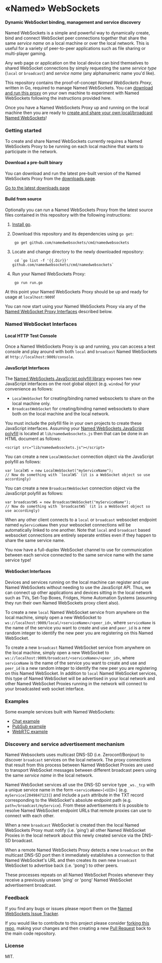 «Named» WebSockets
===

#### Dynamic WebSocket binding, management and service discovery ####

Named WebSockets is a simple and powerful way to dynamically create, bind and connect WebSocket peer connections together that share the same *service name* on a local machine or over the local network. This is useful for a variety of peer-to-peer applications such as file sharing or multi-player gaming.

Any web page or application on the local device can bind themselves to shared WebSocket connections by simply requesting the same *service type* (`local` or `broadcast`) and *service name* (any alphanumeric name you'd like).

This repository contains the proof-of-concept _Named WebSockets Proxy_, written in Go, required to manage Named WebSockets. You can [download and run this proxy](#getting-started) on your own machine to experiment with Named WebSockets following the instructions provided here.

Once you have a Named WebSockets Proxy up and running on the local machine then you are ready to [create and share your own local/broadcast Named WebSockets](#named-websocket-interfaces)!

### Getting started

To create and share Named WebSockets currently requires a Named WebSockets Proxy to be running on each local machine that wants to participate in the network.

#### Download a pre-built binary

You can download and run the latest pre-built version of the Named WebSockets Proxy from the [downloads page](https://github.com/namedwebsockets/namedwebsockets/releases).

[Go to the latest downloads page](https://github.com/namedwebsockets/namedwebsockets/releases)

#### Build from source

Optionally you can run a Named WebSockets Proxy from the latest source files contained in this repository with the following instructions:

1. [Install go](http://golang.org/doc/install).

2. Download this repository and its dependencies using `go get`:

        go get github.com/namedwebsockets/cmd/namedwebsockets

3. Locate and change directory to the newly downloaded repository:

        cd `go list -f '{{.Dir}}' github.com/namedwebsockets/cmd/namedwebsockets`

4. Run your Named WebSockets Proxy:

        go run run.go

At this point your Named WebSockets Proxy should be up and ready for usage at `localhost:9009`!

You can now start using your Named WebSockets Proxy via any of the [Named WebSocket Proxy Interfaces](#named-websocket-interfaces) described below.

### Named WebSocket Interfaces

#### Local HTTP Test Console

Once a Named WebSockets Proxy is up and running, you can access a test console and play around with both `local` and `broadcast` Named WebSockets at `http://localhost:9009/console`.

#### JavaScript Interfaces

The [Named WebSockets JavaScript polyfill library](https://github.com/namedwebsockets/namedwebsockets/blob/master/lib/namedwebsockets.js) exposes two new JavaScript interfaces on the root global object (e.g. `window`) for your convenience as follows:

* `LocalWebSocket` for creating/binding named websockets to share on the local machine only.
* `BroadcastWebSocket` for creating/binding named websockets to share both on the local machine and the local network.

You must include the polyfill file in your own projects to create these JavaScript interfaces. Assuming your [Named WebSockets JavaScript polyfill](https://github.com/namedwebsockets/namedwebsockets/blob/master/lib/namedwebsockets.js) is located at `lib/namedwebsockets.js` then that can be done in an HTML document as follows:

    <script src="lib/namedwebsockets.js"></script>

You can create a new `LocalWebSocket` connection object via the JavaScript polyfill as follows:

    var localWS = new LocalWebSocket("myServiceName");
    // Now do something with `localWS` (it is a WebSocket object so use accordingly)

You can create a new `BroadcastWebSocket` connection object via the JavaScript polyfill as follows:

    var broadcastWS = new BroadcastWebSocket("myServiceName");
    // Now do something with `broadcastWS` (it is a WebSocket object so use accordingly)

When any other client connects to a `local` or `broadcast` websocket endpoint named `myServiceName` then your websocket connections will be automatically linked to one another. Note that `local` and `broadcast` based websocket connections are entirely seperate entities even if they happen to share the same service name.

You now have a full-duplex WebSocket channel to use for communication between each service connected to the same service name with the same service type!

#### WebSocket Interfaces

Devices and services running on the local machine can register and use Named WebSockets without needing to use the JavaScript API. Thus, we can connect up other applications and devices sitting in the local network such as TVs, Set-Top Boxes, Fridges, Home Automation Systems (assuming they run their own Named WebSockets proxy client also).

To create a new `local` Named WebSocket service from anywhere on the local machine, simply open a new WebSocket to `ws://localhost:9009/local/<serviceName>/<peer_id>`, where `serviceName` is the name of the service you want to create and use and `peer_id` is a new random integer to identify the new peer you are registering on this Named WebSocket.

To create a new `broadcast` Named WebSocket service from anywhere on the local machine, simply open a new WebSocket to `ws://localhost:9009/broadcast/<serviceName>/<peer_id>`, where `serviceName` is the name of the service you want to create and use and `peer_id` is a new random integer to identify the new peer you are registering on this Named WebSocket. In addition to `local` Named WebSocket services, this type of Named WebSocket will be advertised in your local network and other Named WebSocket Proxies running in the network will connect to your broadcasted web socket interface.

### Examples

Some example services built with Named WebSockets:

* [Chat example](https://github.com/namedwebsockets/namedwebsockets/tree/master/examples/chat)
* [PubSub example](https://github.com/namedwebsockets/namedwebsockets/tree/master/examples/pubsub)
* [WebRTC example](https://github.com/namedwebsockets/namedwebsockets/tree/master/examples/webrtc)

### Discovery and service advertisement mechanism

Named Websockets uses multicast DNS-SD (i.e. Zeroconf/Bonjour) to discover `broadcast` services on the local network. The proxy connections that result from this process between Named WebSocket Proxies are used to transport WebSocket messages between different broadcast peers using the same *service name* in the local network.

Named WebSocket services all use the DNS-SD service type `_ws._tcp` with a unique service name in the form `<serviceName>[<UID>]` (e.g. `myService[2049847123]`) and include a `path` attribute in the TXT record corresponding to the WebSocket's absolute endpoint path (e.g. `path=/broadcast/myService`). From these advertisements it is possible to resolve Named WebSocket endpoint URLs that remote proxies can use to connect with each other.

When a new `broadcast` WebSocket is created then the local Named WebSockets Proxy must notify (i.e. 'ping') all other Named WebSocket Proxies in the local network about this newly created service via the DNS-SD broadcast.

When a remote Named WebSockets Proxy detects a new `broadcast` on the multicast DNS-SD port then it immediately establishes a connection to that Named WebSocket's URL and then creates its own new `broadcast` WebSocket to advertise back (i.e. 'pong') to other peers.

These processes repeats on all Named WebSocket Proxies whenever they receive a previously unseen 'ping' or 'pong' Named WebSocket advertisement broadcast.

### Feedback

If you find any bugs or issues please report them on the [Named WebSockets Issue Tracker](https://github.com/namedwebsockets/namedwebsockets/issues).

If you would like to contribute to this project please consider [forking this repo](https://github.com/namedwebsockets/namedwebsockets/fork), making your changes and then creating a new [Pull Request](https://github.com/namedwebsockets/namedwebsockets/pulls) back to the main code repository.

### License

MIT.
